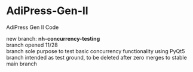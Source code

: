 # AdiPress-Gen-II
AdiPress Gen II Code  

new branch: **nh-concurrency-testing**  
branch opened 11/28  
branch sole purpose to test basic concurrency functionality using PyQt5  
branch intended as test ground, to be deleted after zero merges to stable main branch  
